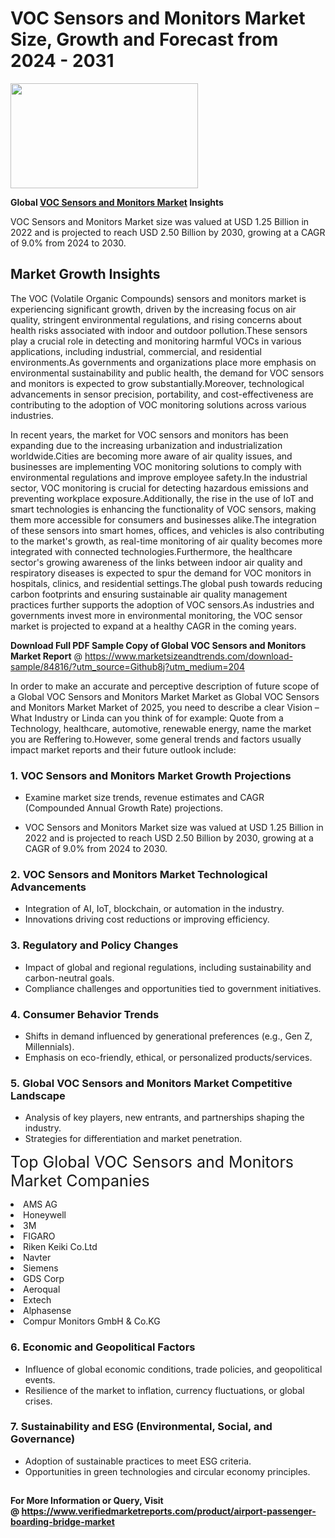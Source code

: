 <H1>VOC Sensors and Monitors Market Size, Growth and Forecast from 2024 - 2031</H1><img class="aligncenter size-medium wp-image-584254" src="https://thirdeyenews.in/wp-content/uploads/2024/09/Global-Market-Research-300x168.jpeg" alt="" width="300" height="168" /><p><strong>Global&nbsp;<a href="https://www.marketsizeandtrends.com/download-sample/84816/?utm_source=Github8j?utm_medium=204">VOC Sensors and Monitors Market</a> Insights</strong></p><p>VOC Sensors and Monitors Market size was valued at USD 1.25 Billion in 2022 and is projected to reach USD 2.50 Billion by 2030, growing at a CAGR of 9.0% from 2024 to 2030.</p><p><h2>Market Growth Insights</h2> <p>The VOC (Volatile Organic Compounds) sensors and monitors market is experiencing significant growth, driven by the increasing focus on air quality, stringent environmental regulations, and rising concerns about health risks associated with indoor and outdoor pollution.These sensors play a crucial role in detecting and monitoring harmful VOCs in various applications, including industrial, commercial, and residential environments.As governments and organizations place more emphasis on environmental sustainability and public health, the demand for VOC sensors and monitors is expected to grow substantially.Moreover, technological advancements in sensor precision, portability, and cost-effectiveness are contributing to the adoption of VOC monitoring solutions across various industries.</p> <p>In recent years, the market for VOC sensors and monitors has been expanding due to the increasing urbanization and industrialization worldwide.Cities are becoming more aware of air quality issues, and businesses are implementing VOC monitoring solutions to comply with environmental regulations and improve employee safety.In the industrial sector, VOC monitoring is crucial for detecting hazardous emissions and preventing workplace exposure.Additionally, the rise in the use of IoT and smart technologies is enhancing the functionality of VOC sensors, making them more accessible for consumers and businesses alike.The integration of these sensors into smart homes, offices, and vehicles is also contributing to the market's growth, as real-time monitoring of air quality becomes more integrated with connected technologies.Furthermore, the healthcare sector's growing awareness of the links between indoor air quality and respiratory diseases is expected to spur the demand for VOC monitors in hospitals, clinics, and residential settings.The global push towards reducing carbon footprints and ensuring sustainable air quality management practices further supports the adoption of VOC sensors.As industries and governments invest more in environmental monitoring, the VOC sensor market is projected to expand at a healthy CAGR in the coming years.</p> <p><span class=""><strong>Download Full PDF Sample Copy of Global VOC Sensors and Monitors Market Report</strong> @ <a href="https://www.marketsizeandtrends.com/download-sample/84816/?utm_source=Github8j?utm_medium=204" target="_blank">https://www.marketsizeandtrends.com/download-sample/84816/?utm_source=Github8j?utm_medium=204</a></span></p><p>In order to make an accurate and perceptive description of future scope of a Global&nbsp;VOC Sensors and Monitors Market Market as Global&nbsp;VOC Sensors and Monitors Market Market of 2025, you need to describe a clear Vision &ndash; What Industry or Linda can you think of for example: Quote from a Technology, healthcare, automotive, renewable energy, name the market you are Reffering to.However, some general trends and factors usually impact market reports and their future outlook include:</p><h3>1.&nbsp;<strong>VOC Sensors and Monitors Market Growth Projections</strong></h3><ul><li>Examine market size trends, revenue estimates and CAGR (Compounded Annual Growth Rate) projections.</li><li><p>VOC Sensors and Monitors Market size was valued at USD 1.25 Billion in 2022 and is projected to reach USD 2.50 Billion by 2030, growing at a CAGR of 9.0% from 2024 to 2030.</p></li></ul><h3>2.&nbsp;<strong>VOC Sensors and Monitors Market Technological Advancements</strong></h3><ul><li>Integration of AI, IoT, blockchain, or automation in the industry.</li><li>Innovations driving cost reductions or improving efficiency.</li></ul><h3>3.&nbsp;<strong>Regulatory and Policy Changes</strong></h3><ul><li>Impact of global and regional regulations, including sustainability and carbon-neutral goals.</li><li>Compliance challenges and opportunities tied to government initiatives.</li></ul><h3>4.&nbsp;<strong>Consumer Behavior Trends</strong></h3><ul><li>Shifts in demand influenced by generational preferences (e.g., Gen Z, Millennials).</li><li>Emphasis on eco-friendly, ethical, or personalized products/services.</li></ul><h3>5.&nbsp;<strong>Global VOC Sensors and Monitors Market Competitive Landscape</strong></h3><ul><li>Analysis of key players, new entrants, and partnerships shaping the industry.</li><li>Strategies for differentiation and market penetration.</li></ul><p data-pm-slice="1 1 []"><span style="color: inherit; font-family: inherit; font-size: 25px;">Top Global VOC Sensors and Monitors Market Companies</span></p><div class="" data-test-id=""><p><li>AMS AG</li><li> Honeywell</li><li> 3M</li><li> FIGARO</li><li> Riken Keiki Co.Ltd</li><li> Navter</li><li> Siemens</li><li> GDS Corp</li><li> Aeroqual</li><li> Extech</li><li> Alphasense</li><li> Compur Monitors GmbH & Co.KG</li></p></div><h3>6.&nbsp;<strong>Economic and Geopolitical Factors</strong></h3><ul><li>Influence of global economic conditions, trade policies, and geopolitical events.</li><li>Resilience of the market to inflation, currency fluctuations, or global crises.</li></ul><h3>7.&nbsp;<strong>Sustainability and ESG (Environmental, Social, and Governance)</strong></h3><ul><li>Adoption of sustainable practices to meet ESG criteria.</li><li>Opportunities in green technologies and circular economy principles.</li></ul><h2><strong style="font-size: 14px;">For More Information or Query, Visit @&nbsp;</strong><a style="background-color: #ffffff; font-size: 14px;" href="https://www.marketsizeandtrends.com/report/voc-sensors-and-monitors-market/" target="_blank">https://www.verifiedmarketreports.com/product/airport-passenger-boarding-bridge-market</a></h2>